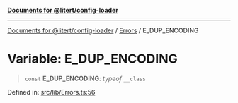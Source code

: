 [**Documents for @litert/config-loader**](../../README.md)

***

[Documents for @litert/config-loader](../../README.md) / [Errors](../README.md) / E\_DUP\_ENCODING

# Variable: E\_DUP\_ENCODING

> `const` **E\_DUP\_ENCODING**: *typeof* `__class`

Defined in: [src/lib/Errors.ts:56](https://github.com/litert/config-loader.js/blob/master/src/lib/Errors.ts#L56)
